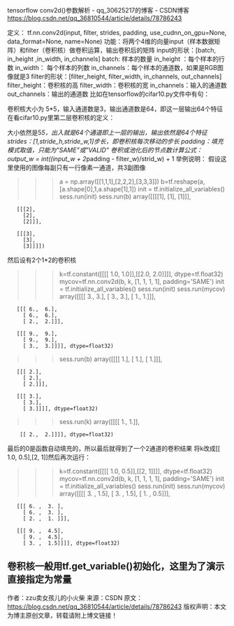 tensorflow conv2d()参数解析 - qq_30625217的博客 - CSDN博客 https://blog.csdn.net/qq_36810544/article/details/78786243

定义： 
tf.nn.conv2d(input, filter, strides, padding, use_cudnn_on_gpu=None, data_format=None, name=None) 
功能：将两个4维的向量input（样本数据矩阵）和filter（卷积核）做卷积运算，输出卷积后的矩阵 
input的形状：[batch, in_height ,in_width, in_channels] 
batch: 样本的数量 
in_height ：每个样本的行数 
in_width： 每个样本的列数 
in_channels：每个样本的通道数，如果是RGB图像就是3 
filter的形状：[filter_height, filter_width, in_channels, out_channels] 
filter_height：卷积核的高 
filter_width：卷积核的宽 
in_channels：输入的通道数 
out_channels：输出的通道数 
比如在tensorflow的cifar10.py文件中有句： 
 
卷积核大小为 5*5，输入通道数是3，输出通道数是64，即这一层输出64个特征 
在看cifar10.py里第二层卷积核的定义： 
 
大小依然是5*5，出入就是64个通道即上一层的输出，输出依然是64个特征 
strides：[1,stride_h,stride_w,1]步长，即卷积核每次移动的步长 
padding：填充模式取值，只能为”SAME”或”VALID” 
卷积或池化后的节点数计算公式： 
output_w = int((input_w + 2*padding - filter_w)/strid_w) + 1 
举例说明： 
假设这里使用的图像每副只有一行像素一通道，共3副图像

>>> a = np.array([[1,1,1],[2,2,2],[3,3,3]])
>>> b=tf.reshape(a,[a.shape[0],1,a.shape[1],1])
>>> init = tf.initialize_all_variables()
>>> sess.run(init)
>>> sess.run(b)
array([[[[1],
         [1],
         [1]]],

       [[[2],
         [2],
         [2]]],

       [[[3],
         [3],
         [3]]]])

然后设有2个1*2的卷积核

>>> k=tf.constant([[[[ 1.0, 1.0]],[[2.0,  2.0]]]], dtype=tf.float32)
>>> mycov=tf.nn.conv2d(b, k, [1, 1, 1, 1], padding='SAME')
>>> init = tf.initialize_all_variables()
>>> sess.run(init)
>>> sess.run(mycov)
array([[[[ 3.,  3.],
         [ 3.,  3.],
         [ 1.,  1.]]],

       [[[ 6.,  6.],
         [ 6.,  6.],
         [ 2.,  2.]]],

       [[[ 9.,  9.],
         [ 9.,  9.],
         [ 3.,  3.]]]], dtype=float32)
>>> sess.run(b)
array([[[[ 1.],
         [ 1.],
         [ 1.]]],

       [[[ 2.],
         [ 2.],
         [ 2.]]],

       [[[ 3.],
         [ 3.],
         [ 3.]]]], dtype=float32)
>>> sess.run(k)
array([[[[ 1.,  1.]],

        [[ 2.,  2.]]]], dtype=float32)


最后的0是函数自动填充的，所以最后就得到了一个2通道的卷积结果 
将k改成[[ 1.0, 0.5],[2, 1]]然后再次运行：

>>> k=tf.constant([[[[ 1.0, 0.5]],[[2,  1]]]], dtype=tf.float32)
>>> mycov=tf.nn.conv2d(b, k, [1, 1, 1, 1], padding='SAME')
>>> init = tf.initialize_all_variables()
>>> sess.run(init)
>>> sess.run(mycov)
array([[[[ 3. ,  1.5],
         [ 3. ,  1.5],
         [ 1. ,  0.5]]],

       [[[ 6. ,  3. ],
         [ 6. ,  3. ],
         [ 2. ,  1. ]]],

       [[[ 9. ,  4.5],
         [ 9. ,  4.5],
         [ 3. ,  1.5]]]], dtype=float32)

卷积核一般用tf.get_variable()初始化，这里为了演示直接指定为常量
--------------------- 
作者：zzu卖女孩儿的小火柴 
来源：CSDN 
原文：https://blog.csdn.net/qq_36810544/article/details/78786243 
版权声明：本文为博主原创文章，转载请附上博文链接！